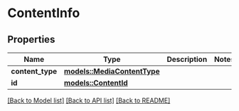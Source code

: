 # ContentInfo

## Properties

Name | Type | Description | Notes
------------ | ------------- | ------------- | -------------
**content_type** | [**models::MediaContentType**](MediaContentType.md) |  | 
**id** | [**models::ContentId**](ContentId.md) |  | 

[[Back to Model list]](../README.md#documentation-for-models) [[Back to API list]](../README.md#documentation-for-api-endpoints) [[Back to README]](../README.md)


